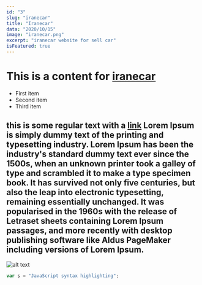 ```yaml
---
id: "3"
slug: "iranecar"
title: "Iranecar"
data: "2020/10/15"
image: "iranecar.png"
excerpt: "iranecar website for sell car"
isFeatured: true
---
```


# This is a content for [iranecar](https://iranecar.com)

- First item
- Second item
- Third item

## this is some regular text with a [link](https://iranecar.com) Lorem Ipsum is simply dummy text of the printing and typesetting industry. Lorem Ipsum has been the industry's standard dummy text ever since the 1500s, when an unknown printer took a galley of type and scrambled it to make a type specimen book. It has survived not only five centuries, but also the leap into electronic typesetting, remaining essentially unchanged. It was popularised in the 1960s with the release of Letraset sheets containing Lorem Ipsum passages, and more recently with desktop publishing software like Aldus PageMaker including versions of Lorem Ipsum.

![alt text](iranecar.jpg)

```javascript
var s = "JavaScript syntax highlighting";
```

